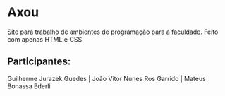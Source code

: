 # Axou
Site para trabalho de ambientes de programação para a faculdade. Feito com apenas HTML e CSS.



## Participantes:
Guilherme Jurazek Guedes |
João Vitor Nunes Ros Garrido |
Mateus Bonassa Ederli
